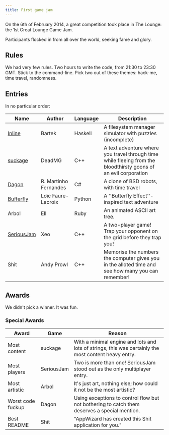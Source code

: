 ```yaml
---
title: First game jam
---
```

On the 6th of February 2014, a great competition took place in The Lounge: the 1st Great Lounge Game Jam.

Participants flocked in from all over the world, seeking fame and glory.

## Rules

We had very few rules. Two hours to write the code, from 21:30 to 23:30 GMT. Stick to the command-line. Pick two out of these themes: hack-me, time travel, randomness.

## Entries

In no particular order:

Name            | Author                | Language | Description
--------------- | --------------------- | -------- | -----------
[Inline][1]     | Bartek                | Haskell  | A filesystem manager simulator with puzzles (incomplete)
[suckage][2]    | DeadMG                | C++      | A text adventure where you travel through time while fleeing from the bloodthirsty goons of an evil corporation
[Dagon][3]      | R. Martinho Fernandes | C#       | A clone of BSD robots, with time travel
[Bufferfly][4]  | Loïc Faure-Lacroix    | Python   | A ''Butterfly Effect''-inspired text adventure
Arbol           | Ell                   | Ruby     | An animated ASCII art tree.
[SeriousJam][6] | Xeo                   | C++      | A two-player game! Trap your opponent on the grid before they trap you!
Shit            | Andy Prowl            | C++      | Memorise the numbers the computer gives you in the alloted time and see how many you can remember!

[1]: https://github.com/bananu7/Inline
[2]: https://bitbucket.org/DeadMG/suckage
[3]: https://github.com/rmartinho/dagon
[4]: https://github.com/llacroix/bufferfly
[6]: https://bitbucket.org/_xeo/seriousjam/

## Awards

We didn't pick a winner. It was fun.

### Special Awards

Award             | Game       | Reason
------------------|------------| -------
Most content      | suckage    | With a minimal engine and lots and lots of strings, this was certainly the most content heavy entry.
Most players      | SeriousJam | Two is more than one! SeriousJam stood out as the only multiplayer entry.
Most artistic     | Arbol      | It's just art, nothing else; how could it not be the most artistic?
Worst code fuckup | Dagon      | Using exceptions to control flow but not bothering to catch them deserves a special mention.
Best README       | Shit       | "AppWizard has created this Shit application for you."
